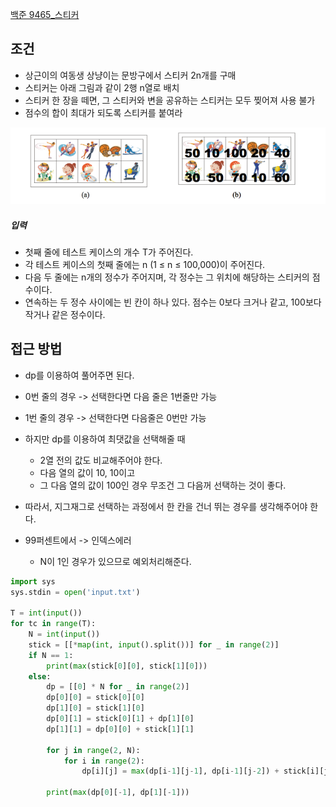 
[백준 9465_스티커](https://www.acmicpc.net/problem/9465)


## 조건

- 상근이의 여동생 상냥이는 문방구에서 스티커 2n개를 구매
- 스티커는 아래 그림과 같이 2행 n열로 배치
- 스티커 한 장을 떼면, 그 스티커와 변을 공유하는 스티커는 모두 찢어져 사용 불가
- 점수의 합이 최대가 되도록 스티커를 붙여라

![](assets/Pasted%20image%2020221213201329.png)


##### 입력

- 첫째 줄에 테스트 케이스의 개수 T가 주어진다. 
- 각 테스트 케이스의 첫째 줄에는 n (1 ≤ n ≤ 100,000)이 주어진다. 
- 다음 두 줄에는 n개의 정수가 주어지며, 각 정수는 그 위치에 해당하는 스티커의 점수이다. 
- 연속하는 두 정수 사이에는 빈 칸이 하나 있다. 점수는 0보다 크거나 같고, 100보다 작거나 같은 정수이다.




## 접근 방법

- dp를 이용하여 풀어주면 된다.
-  0번 줄의 경우 -> 선택한다면 다음 줄은 1번줄만 가능
- 1번 줄의 경우 -> 선택한다면 다음줄은 0번만 가능
- 하지만 dp를 이용하여 최댓값을 선택해줄 때
	- 2열 전의 값도 비교해주어야 한다.
	- 다음 열의 값이 10, 10이고 
	- 그 다음 열의 값이 100인 경우 무조건 그 다음꺼 선택하는 것이 좋다.
- 따라서, 지그재그로 선택하는 과정에서 한 칸을 건너 뛰는 경우를 생각해주어야 한다.

- 99퍼센트에서 -> 인덱스에러
	- N이 1인 경우가 있으므로 예외처리해준다.


```PYTHON
import sys  
sys.stdin = open('input.txt')  
  
T = int(input())  
for tc in range(T):  
    N = int(input())  
    stick = [[*map(int, input().split())] for _ in range(2)]  
    if N == 1:  
        print(max(stick[0][0], stick[1][0]))  
    else:  
        dp = [[0] * N for _ in range(2)]  
        dp[0][0] = stick[0][0]  
        dp[1][0] = stick[1][0]  
        dp[0][1] = stick[0][1] + dp[1][0]  
        dp[1][1] = dp[0][0] + stick[1][1]  
  
        for j in range(2, N):  
            for i in range(2):  
                dp[i][j] = max(dp[i-1][j-1], dp[i-1][j-2]) + stick[i][j]  
  
        print(max(dp[0][-1], dp[1][-1]))
```